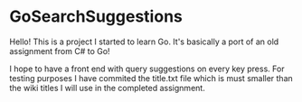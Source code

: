 # GoSearchSuggestions

Hello! This is a project I started to learn Go. It's basically a port of an old assignment from C# to Go!

I hope to have a front end with query suggestions on every key press. For testing purposes I have commited the title.txt file which is must smaller than the wiki titles I will use in the completed assignment. 
